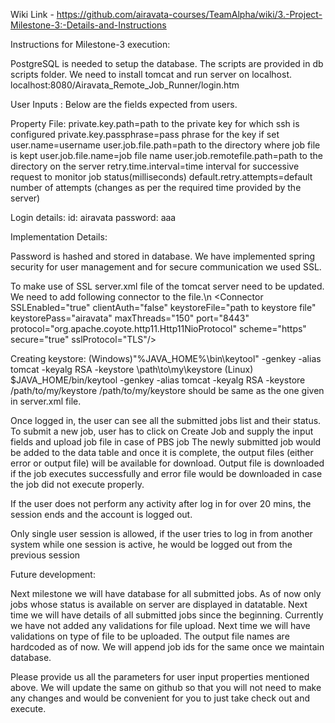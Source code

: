 Wiki Link - https://github.com/airavata-courses/TeamAlpha/wiki/3.-Project-Milestone-3:-Details-and-Instructions

Instructions for Milestone-3 execution:

PostgreSQL is needed to setup the database. The scripts are provided in db scripts folder. 
We need to install tomcat and run server on localhost.
localhost:8080/Airavata_Remote_Job_Runner/login.htm

User Inputs : Below are the fields expected from users.

Property File:
private.key.path=path to the private key for which ssh is configured
private.key.passphrase=pass phrase for the key if set
user.name=username
user.job.file.path=path to the directory where job file is kept
user.job.file.name=job file name
user.job.remotefile.path=path to the directory on the server
retry.time.interval=time interval for successive request to monitor job status(milliseconds)
default.retry.attempts=default number of attempts (changes as per the required time provided by the server) 

Login details: 
id: airavata
password: aaa

Implementation Details:

Password is hashed and stored in database. We have implemented spring security for user management and for secure communication we used SSL.

To make use of SSL server.xml file of the tomcat server need to be updated.
We need to add following connector to the file.\n
&lt;Connector SSLEnabled="true" clientAuth="false" keystoreFile="path to keystore file" keystorePass="airavata" maxThreads="150" port="8443" protocol="org.apache.coyote.http11.Http11NioProtocol" scheme="https" secure="true" sslProtocol="TLS"/&gt;

Creating keystore:
(Windows)"%JAVA_HOME%\bin\keytool" -genkey -alias tomcat -keyalg RSA
  -keystore \path\to\my\keystore
(Linux) $JAVA_HOME/bin/keytool -genkey -alias tomcat -keyalg RSA
  -keystore /path/to/my/keystore
/path/to/my/keystore should be same as the one given in server.xml file.

Once logged in, the user can see all the submitted jobs list and their status. 
To submit a new job, user has to click on Create Job and supply the input fields and upload job file in case of PBS job
The newly submitted job would be added to the data table and once it is complete, the output files (either error or output file) will be available for download. Output file is downloaded if the job executes successfully and error file would be downloaded in case the job did not execute properly.

If the user does not perform any activity after log in for over 20 mins, the session ends and the account is logged out.

Only single user session is allowed, if the user tries to log in from another system while one session is active, he would be logged out from the previous session

Future development:

Next milestone we will have database for all submitted jobs. As of now only jobs whose status is available on server are displayed in datatable. Next time we will have details of all submitted jobs since the beginning.
Currently we have not added any validations for file upload. Next time we will have validations on type of file to be uploaded.
The output file names are hardcoded as of now. We will append job ids for the same once we maintain database.


Please provide us all the parameters for user input properties mentioned above. We will update the same on github so that you will not need to make any changes and would be convenient for you to just take check out and execute.

